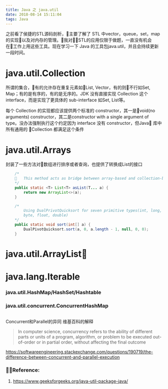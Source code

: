 ```yaml
---
title: Java 之 java.util
date: 2018-08-14 15:11:04
tags: Java
---
```


之前看了侯捷的STL源码剖析，主要了解了 STL 中vector，queue，set，map的实现以及对内存的管理。我对STL的应用仅限于做题，一直没有机会在工作上用这些工具。现在学习一下 Java 的工具包java.util，并且会持续更新一段时间。
<!-- more -->  

# java.util.Collection

所谓的集合，有的允许存在重复元素如List, Vector，有的则不行如Set, Map；有的是有序的，有的是无序的。JDK 没有直接实现 Collection 这个interface，而是实现了更具体的 sub-interface 如Set, List等。

每个 Collection 的实现都应该提供两个标准的 constructor，其一是void(no arguments) constructor，其二是constructor with a single argument of type。没办法强制执行这个约定因为 interface 没有 constructor，但Java 库中所有通用的 Collection 都满足这个条件

# java.util.Arrays

封装了一些方法对数组进行排序或者查询，也提供了转换成List的接口

```java
    /*
       This method acts as bridge between array-based and collection-based APIs
    */
    public static <T> List<T> asList(T... a) {
        return new ArrayList<>(a);
    }
```

```java
    /*
        Using DualPrivotQuicksort for seven primitive types(int, long, short, char,
        byte, float, double)
    */
    public static void sort(int[] a) {
        DualPivotQuicksort.sort(a, 0, a.length - 1, null, 0, 0);
    }

```

# java.util.ArrayList

# java.lang.Iterable

### java.util.HashMap/HashSet/Hashtable
### java.util.concurrent.ConcurrentHashMap
```java

```
Concurrent和Parallel的异同
维基百科的解释
> In computer science, concurrency refers to the ability of different parts or units of a program, algorithm, or problem to be executed out-of-order or in partial order, without affecting the final outcome

https://softwareengineering.stackexchange.com/questions/190719/the-difference-between-concurrent-and-parallel-execution

### Reference:
1. https://www.geeksforgeeks.org/java-util-package-java/